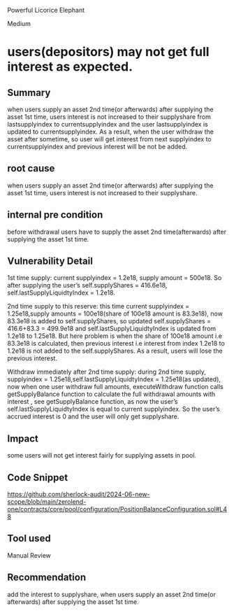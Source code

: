 Powerful Licorice Elephant

Medium

# users(depositors)  may not get full interest as expected.

## Summary
when users supply an asset 2nd time(or afterwards) after supplying the asset 1st time, users interest is not increased to their supplyshare from lastsupplyindex to currentsupplyindex and the user lastsupplyindex is updated to currentsupplyindex. As a result, when the user withdraw the asset after sometime, so user will get interest from next supplyindex to currentsupplyindex and previous interest will be not be added.
## root cause
when users supply an asset 2nd time(or afterwards) after supplying the asset 1st time, users interest is not increased to their supplyshare.

## internal pre condition
before withdrawal users have to supply the asset 2nd time(afterwards) after supplying the asset 1st time.


## Vulnerability Detail
1st time supply:   current supplyindex = 1.2e18, supply amount = 500e18. So after supplying the user’s   self.supplyShares = 416.6e18,  self.lastSupplyLiquidtyIndex = 1.2e18.

2nd time supply to this reserve:   this time current supplyindex = 1.25e18,supply amounts = 100e18(share of 100e18 amount is 83.3e18), now 83.3e18 is added to self.supplyShares, so updated   self.supplyShares = 416.6+83.3 = 499.9e18 and  self.lastSupplyLiquidtyIndex is updated from 1.2e18 to 1.25e18. But here problem is when the share of 100e18 amount i.e 83.3e18 is calculated, then previous interest i.e interest from index 1.2e18 to 1.2e18 is not added to the self.supplyShares. As a result, users will lose the previous interest.

Withdraw immediately after 2nd time supply:   during 2nd time supply, supplyindex  = 1.25e18,self.lastSupplyLiquidtyIndex = 1.25e18(as updated), now when one user withdraw full amounts,  executeWithdraw function calls getSupplyBalance function to calculate the full withdrawal amounts with interest , see getSupplyBalance function, as now the user’s self.lastSupplyLiquidtyIndex is equal to current supplyindex. So the user’s accrued interest is 0 and the user will only get supplyshare.


## Impact
some users will not get interest fairly for supplying assets in pool.

## Code Snippet
https://github.com/sherlock-audit/2024-06-new-scope/blob/main/zerolend-one/contracts/core/pool/configuration/PositionBalanceConfiguration.sol#L48
## Tool used

Manual Review

## Recommendation

add the interest to supplyshare,  when users supply an asset 2nd time(or afterwards) after supplying the asset 1st time.


